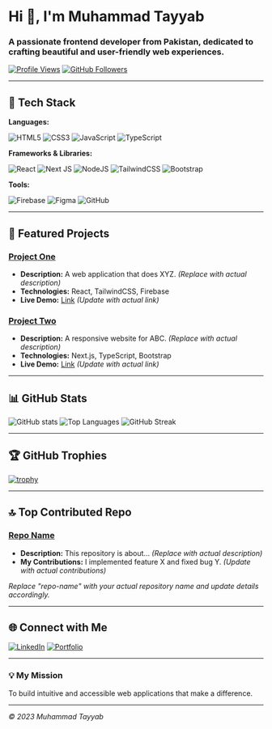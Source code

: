 # Hi 👋, I'm Muhammad Tayyab

### A passionate frontend developer from Pakistan, dedicated to crafting beautiful and user-friendly web experiences.

[![Profile Views](https://komarev.com/ghpvc/?username=Moh-Tayyab&label=Profile%20Views&color=0e75b6&style=flat)](https://github.com/Moh-Tayyab)
[![GitHub Followers](https://img.shields.io/github/followers/Moh-Tayyab?label=Follow%20Me&style=social)](https://github.com/Moh-Tayyab)

---

## 🚀 Tech Stack

**Languages:**

![HTML5](https://img.shields.io/badge/html5-%23E34F26.svg?style=for-the-badge&logo=html5&logoColor=white)
![CSS3](https://img.shields.io/badge/css3-%231572B6.svg?style=for-the-badge&logo=css3&logoColor=white)
![JavaScript](https://img.shields.io/badge/javascript-%23323330.svg?style=for-the-badge&logo=javascript&logoColor=%23F7DF1E)
![TypeScript](https://img.shields.io/badge/typescript-%23007ACC.svg?style=for-the-badge&logo=typescript&logoColor=white)

**Frameworks & Libraries:**

![React](https://img.shields.io/badge/react-%2320232a.svg?style=for-the-badge&logo=react&logoColor=%2361DAFB)
![Next JS](https://img.shields.io/badge/Next-black?style=for-the-badge&logo=next.js&logoColor=white)
![NodeJS](https://img.shields.io/badge/node.js-6DA55F?style=for-the-badge&logo=node.js&logoColor=white)
![TailwindCSS](https://img.shields.io/badge/tailwindcss-%2338B2AC.svg?style=for-the-badge&logo=tailwind-css&logoColor=white)
![Bootstrap](https://img.shields.io/badge/bootstrap-%23563D7C.svg?style=for-the-badge&logo=bootstrap&logoColor=white)

**Tools:**

![Firebase](https://img.shields.io/badge/firebase-%23039BE5.svg?style=for-the-badge&logo=firebase)
![Figma](https://img.shields.io/badge/figma-%23F24E1E.svg?style=for-the-badge&logo=figma&logoColor=white)
![GitHub](https://img.shields.io/badge/github-%23121011.svg?style=for-the-badge&logo=github&logoColor=white)

---

## 🚀 Featured Projects

### [Project One](https://github.com/Moh-Tayyab/project-one)

- **Description:** A web application that does XYZ. *(Replace with actual description)*
- **Technologies:** React, TailwindCSS, Firebase
- **Live Demo:** [Link](https://project-one-demo.com) *(Update with actual link)*

### [Project Two](https://github.com/Moh-Tayyab/project-two)

- **Description:** A responsive website for ABC. *(Replace with actual description)*
- **Technologies:** Next.js, TypeScript, Bootstrap
- **Live Demo:** [Link](https://project-two-demo.com) *(Update with actual link)*

---

## 📊 GitHub Stats

![GitHub stats](https://github-readme-stats.vercel.app/api?username=Moh-Tayyab&show_icons=true&theme=radical&hide_border=true)
![Top Languages](https://github-readme-stats.vercel.app/api/top-langs/?username=Moh-Tayyab&layout=compact&theme=radical&hide_border=true)
![GitHub Streak](https://github-readme-streak-stats.herokuapp.com/?user=Moh-Tayyab&theme=radical)

---

## 🏆 GitHub Trophies

[![trophy](https://github-profile-trophy.vercel.app/?username=Moh-Tayyab&theme=onedark&row=1&margin-w=15)](https://github.com/ryo-ma/github-profile-trophy)

---

## 🔝 Top Contributed Repo

### [Repo Name](https://github.com/Moh-Tayyab/repo-name)

- **Description:** This repository is about... *(Replace with actual description)*
- **My Contributions:** I implemented feature X and fixed bug Y. *(Update with actual contributions)*

*Replace "repo-name" with your actual repository name and update details accordingly.*

---

## 🌐 Connect with Me

[![LinkedIn](https://img.shields.io/badge/LinkedIn-%230077B5.svg?style=for-the-badge&logo=linkedin&logoColor=white)](https://www.linkedin.com/in/ch-muhammad-tayyab/)
[![Portfolio](https://img.shields.io/badge/Portfolio-%23000000.svg?style=for-the-badge&logo=firefox&logoColor=#FF7139)](https://my-app-tayyab-portfolio.vercel.app/)

---

### 💡 My Mission

To build intuitive and accessible web applications that make a difference.

---

_© 2023 Muhammad Tayyab_
